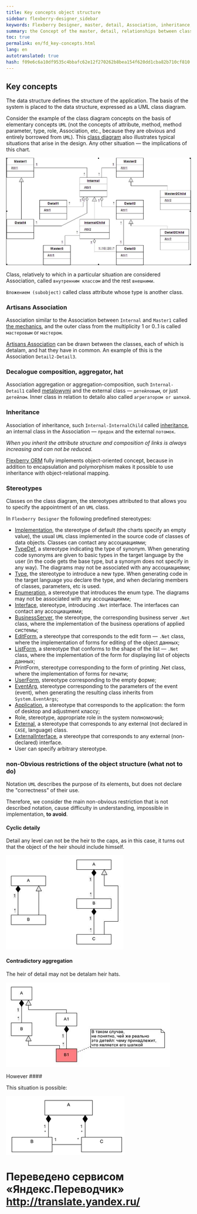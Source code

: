 ```yaml
--- 
title: Key concepts object structure 
sidebar: flexberry-designer_sidebar 
keywords: Flexberry Designer, master, detail, Association, inheritance, stereotypes 
summary: the Concept of the master, detail, relationships between classes, stereotypes of classes 
toc: true 
permalink: en/fd_key-concepts.html 
lang: en 
autotranslated: true 
hash: f09e6c6a10df9535c4bbafc62e12f270262b8bea154f620dd1cba82b710cf810 
--- 
```


## Key concepts 

The data structure defines the structure of the application. The basis of the system is placed to the data structure, expressed as a UML class diagram. 

Consider the example of the class diagram concepts on the basis of elementary concepts `UML` (not the concepts of attribute, method, method parameter, type, role, Association, etc., because they are obvious and entirely borrowed from `UML`). This [class diagram](fd_class-diagram.html) also illustrates typical situations that arise in the design. Any other situation — the implications of this chart. 

![](/images/pages/products/flexberry-designer/about/uml-example1.jpg) 

Class, relatively to which in a particular situation are considered Association, called `внутренним классом` and the rest `внешними`. 

`Вложением (subobject)` called class attribute whose type is another class. 

### Artisans Association 

Association similar to the Association between `Internal` and `Master1` called [the mechanics](fd_master-association.html), and the outer class from the multiplicity 1 or 0..1 is called `мастеровым` or `мастером`. 

[Artisans Association](fd_master-association.html) can be drawn between the classes, each of which is detalam, and hat they have in common. An example of this is the Association `Detail2-Detail3`. 

### Decalogue composition, aggregator, hat 

Association aggregation or aggregation-composition, such `Internal-Detail1` called [metalowymi](fo_detail-associations-properties.html) and the external class — `детейловым`, or just `детейлом`. Inner class in relation to detailo also called `агрегатором or шапкой`. 

### Inheritance 

Association of inheritance, such `Internal-InternalChild` called [inheritance](fd_inheritance.html), an internal class in the Association — `предок` and the external `потомок`. 

*When you inherit the attribute structure and composition of links is always increasing and can not be reduced.* 

[Flexberry ORM](fo_flexberry-orm.html) fully implements object-oriented concept, because in addition to encapsulation and polymorphism makes it possible to use inheritance with object-relational mapping. 

### Stereotypes 

Classes on the class diagram, the stereotypes attributed to that allows you to specify the appointment of an `UML` class. 

In `Flexberry Designer` the following predefined stereotypes: 

* [Implementation](fd_data-classes.html), the stereotype of default (the charts specify an empty value), the usual `UML` class implemented in the source code of classes of data objects. Classes can contact any ассоциациями; 
* [TypeDef](fd_typedef.html), a stereotype indicating the type of synonym. When generating code synonyms are given to basic types in the target language by the user (in the code gets the base type, but a synonym does not specify in any way). The diagrams may not be associated with any ассоциациями; 
* [Type](fd_data-types-properties.html), the stereotype to introduce a new type. When generating code in the target language you declare the type, and when declaring members of classes, parameters, etc is used. 
* [Enumeration](fd_enumerations.html), a stereotype that introduces the enum type. The diagrams may not be associated with any ассоциациями; 
* [Interface](fd_interfaces.html), stereotype, introducing `.Net` interface. The interfaces can contact any ассоциациями; 
* [BusinessServer](fd_business-servers.html), the stereotype, the corresponding business server `.Net` class, where the implementation of the business operations of applied системы; 
* [EditForm](fd_additional-stereotypes.html), a stereotype that corresponds to the edit form — `.Net` class, where the implementation of forms for editing of the object данных; 
* [ListForm](fd_additional-stereotypes.html), a stereotype that conforms to the shape of the list — `.Net` class, where the implementation of the form for displaying list of objects данных; 
* PrintForm, stereotype corresponding to the form of printing .Net class, where the implementation of forms for печати; 
* [UserForm](fd_additional-stereotypes.html), stereotype corresponding to the empty форме; 
* [EventArg](fd_eventarg.html), stereotype corresponding to the parameters of the event (event), when generating the resulting class inherits from `System.EventArgs`; 
* [Application](fd_additional-stereotypes.html), a stereotype that corresponds to the application: the form of desktop and adjustment классу; 
* Role, stereotype, appropriate role in the system полномочий; 
* [External](fd_external-classes.html), a stereotype that corresponds to any external (not declared in `CASE`, language) class. 
* [ExternalInterface](fd_externalInterface.html), a stereotype that corresponds to any external (non-declared) interface. 
* User can specify arbitrary stereotype. 

### non-Obvious restrictions of the object structure (what not to do) 

Notation `UML` describes the purpose of its elements, but does not declare the "correctness" of their use. 

Therefore, we consider the main non-obvious restriction that is not described notation, cause difficulty in understanding, impossible in implementation, __to avoid__.

#### Cyclic detaily 

Detail any level can not be the heir to the caps, as in this case, it turns out that the object of the heir should include himself. 

![](/images/pages/products/flexberry-designer/about/uml-example2.jpg) 

#### Contradictory aggregation 

The heir of detail may not be detalam heir hats. 

![](/images/pages/products/flexberry-designer/about/uml-example3.jpg) 

However #### 

This situation is possible: 

![](/images/pages/products/flexberry-designer/about/lookup-as-master.png) 



 # Переведено сервисом «Яндекс.Переводчик» http://translate.yandex.ru/